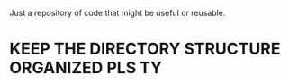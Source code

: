 Just a repository of code that might be useful or reusable.

# KEEP THE DIRECTORY STRUCTURE ORGANIZED PLS TY

